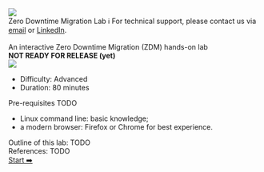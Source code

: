 <!-- TOP -->
<div class="top">
  <img src="https://datastax-academy.github.io/katapod-shared-assets/images/ds-academy-logo.svg" />
  <div class="scenario-title-section">
    <span class="scenario-title">Zero Downtime Migration Lab</span>
    <span class="scenario-subtitle">ℹ️ For technical support, please contact us via <a href="mailto:aleksandr.volochnev@datastax.com">email</a> or <a href="https://dtsx.io/aleks">LinkedIn</a>.</span>
  </div>
</div>

<!-- CONTENT -->
<main>
    <br/>
    <div class="container px-4 py-2">
      <div class="row g-4 py-2 row-cols-1 row-cols-lg-1">
        <div class="feature col div-choice">
          <div class="scenario-description">An interactive Zero Downtime Migration (ZDM) hands-on lab</div>
          <div class="scenario-description"><strong>NOT READY FOR RELEASE (yet)</strong></div>
          <div class="scenario-description"><img src="https://raw.githubusercontent.com/hemidactylus/zdm-scenario-katapod/main/images/pz.png" /></div>
          <ul>
            <li><span class="scenario-description-attribute">Difficulty</span>: Advanced</li>
            <li><span class="scenario-description-attribute">Duration</span>: 80 minutes</li>
          </ul>
        </div>
        <div class="feature col div-choice">
          <div class="scenario-description">Pre-requisites TODO</div>
          <ul>
            <li><span class="scenario-description-attribute">Linux command line</span>: basic knowledge;</li>
            <li><span class="scenario-description-attribute">a modern browser</span>: Firefox or Chrome for best experience.</li>
          </ul>
        </div>
        <div class="feature col div-choice">
          <div class="scenario-description">Outline of this lab: TODO</div>
        </div>
        <div class="feature col div-choice">
          <div class="scenario-description">References: TODO</div>
        </div>
      </div>
    </div>
</main>

<!-- NAVIGATION -->
<div id="navigation-bottom" class="navigation-bottom">
 <a href='command:katapod.loadPage?[{"step":"step1"}]'
    class="btn btn-dark navigation-bottom-right">Start ➡️
  </a>
</div>
